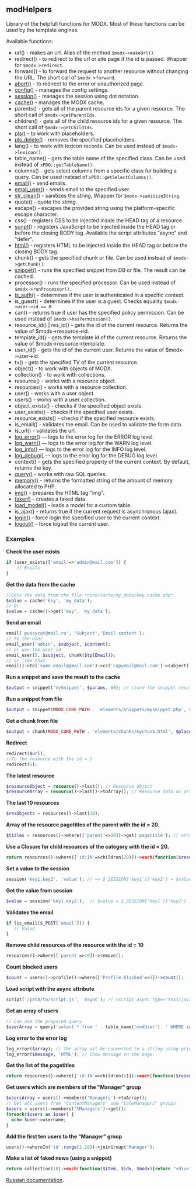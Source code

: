 ## modHelpers
Library of the helpfull functions for MODX. Most of these functions can be used by the template engines.

Available functions:

* url() - makes an url. Alias of the method ```$modx->makeUrl()```.
* redirect() - to redirect to the url or site page if the id is passed. Wrapper for ```$modx->redirect```.
* forward() - to forward the request to another resource without changing the URL. The short call of ```$modx->forward```.
* [abort()](./core/components/modhelpers/docs/en/abort.md) - to redirect to the error or unauthorized page.
* [config()](./core/components/modhelpers/docs/en/config.md) - manages the config settings.
* [session()](./core/components/modhelpers/docs/en/session.md) - manages the session using dot notation.
* [cache()](./core/components/modhelpers/docs/en/cache.md) - manages the MODX cache.
* parents() - gets all of the parent resource ids for a given resource. The short call of ```$modx->getParentIds```.
* children() - gets all of the child resource ids for a given resource. The short call of ```$modx->getChildIds```.
* [pls()](./core/components/modhelpers/docs/en/pls.md) - to work with placeholders.
* [pls_delete()](./core/components/modhelpers/docs/en/pls_delete.md) - removes the specified placeholders.
* lang() - to work with lexicon records. Can be used instead of ```$modx->lexicon()```.
* table_name() - gets the table name of the specified class. Can be used instead of ```xPDO::getTableName()```.
* columns() - gets select columns from a specific class for building a query. Can be used instead of ```xPDO::getSelectColumns()```.
* [email()](./core/components/modhelpers/docs/en/email.md) - send emails.
* [email_user()](./core/components/modhelpers/docs/en/email_user.md) - sends email to the specified user.
* [str_clean()](./core/components/modhelpers/docs/en/str_clean.md) - sanitizes the string. Wrapper for ```$modx->sanitizeString```.
* quote() - quote the string.
* escape() - escapes the provided string using the platform-specific escape character.
* css() - registers CSS to be injected inside the HEAD tag of a resource.
* [script()](./core/components/modhelpers/docs/en/script.md) - registers JavaScript to be injected inside the HEAD tag or before the closing BODY tag. Available the script attributes "async" and "defer".
* [html()](./core/components/modhelpers/docs/en/html.md) - registers HTML to be injected inside the HEAD tag or before the closing BODY tag.
* chunk() - gets the specified chunk or file. Can be used instead of ```$modx->getChunk()```.
* [snippet()](./core/components/modhelpers/docs/en/snippet.md) - runs the specified snippet from DB or file. The result can be cached.
* processor() - runs the specified processor. Can be used instead of ```$modx->runProcessor()```.
* [is_auth()](./core/components/modhelpers/docs/en/is_auth.md) - determines if the user is authenticated in a specific context.
* is_guest() - determines if the user is a guest. Checks equality ```$modx->user->id == 0```
* can() - returns true if user has the specified policy permission. Can be used instead of ```$modx->hasPermission()```.
* resource_id() | res_id() - gets the id of the current resource. Returns the value of $modx->resource->id. 
* template_id() - gets the template id of the current resource. Returns the value of $modx->resource->template.
* user_id() - gets the id of the current user. Returns the value of $modx->user->id.
* tv() - gets the specified TV of the current resource. 
* object() - to work with objects of MODX.
* collection() - to work with collections.
* resource() - works with a resource object.
* resources() - works with a resource collection.
* user() - works with a user object.
* users() - works with a user collection.
* object_exists() - checks if the specified object exists.
* user_exists() - checks if the specified user exists.
* resource_exists() - checks if the specified resource exists.
* is_email() - validates the email. Can be used to validate the form data.
* is_url() - validates the url.
* [log_error()](./core/components/modhelpers/docs/en/logger.md) — logs to the error log for the ERROR log level.
* [log_warn()](./core/components/modhelpers/docs/en/logger.md) — logs to the error log for the WARN log level.
* [log_info()](./core/components/modhelpers/docs/en/logger.md) — logs to the error log for the INFO log level.
* [log_debug()](./core/components/modhelpers/docs/en/logger.md) — logs to the error log for the DEBUG log level.
* context() - gets the specified property of the current context. By default, returns the key.
* [query()](./core/components/modhelpers/docs/en/query.md) - works with raw SQL queries.
* [memory()](./core/components/modhelpers/docs/en/memory.md) - returns the formatted string of the amount of memory allocated to PHP.
* [img()](./core/components/modhelpers/docs/en/img.md) - prepares the HTML tag "img".
* [faker()](./core/components/modhelpers/docs/en/faker.md) - creates a faked data.
* [load_model()](./core/components/modhelpers/docs/en/load_model.md) - loads a model for a custom table.
* is_ajax() - returns true if the current request is asynchronous (ajax).
* [login()](./core/components/modhelpers/docs/en/login.md) - force login the specified user to the current context.
* [logout()](./core/components/modhelpers/docs/en/logout.md) - force logout the current user.


### Examples
**Check the user exists**
```php
if (user_exists(['email'=>'admin@mail.com']) {
    // Exists
}
```

**Get the data from the cache**
```php
//Gets the data from the file *core/cache/my_data/key.cache.php*. 
$value = cache('key', 'my_data');
// Or 
$value = cache()->get('key', 'my_data');
```

**Send an email**
```php
email('pussycat@mail.ru', 'Subject','Email content');
// To the user
email_user('admin', $subject, $content); 
// or use the user id
email_user(5, $subject, chunk($tplEmail));
// or like that
email()->to('some.email@gmail.com')->cc('copymail@mail.com')->subject('Hello')->content('Content')->attach('path/to/file.jpg')->send();
```

**Run a snippet and save the result to the cache**
```php
$output = snippet('mySnippet', $params, 60); // store the snippet result for 60 seconds
```

**Run a snippet from file**
```php
$output = snippet(MODX_CORE_PATH . 'elements/snippets/mysnippet.php', $params);
```

**Get a chunk from file**
```php
$output = chunk(MODX_CORE_PATH . 'elements/chunks/mychunk.html', $placeholders);
```

**Redirect**
```php
redirect($url);
//To the resource with the id = 5
redirect(5);
```

**The latest resource**
```php
$resourceObject = resource()->last(); // Resource object
$resourceArray = resource()->last()->toArray(); // Resource data as array
```

**The last 10 resources**
```php
$resObjects = resources()->last(10); 
```

**Array of the resource pagetitles of the parent with the id = 20.**
```php
$titles = resources()->where(['parent'=>20])->get('pagetitle'); // array('pagetitle 1', 'pagetitle 2', 'pagetitle 3')
```
**Use a Closure for child resources of the category with the id = 20.**
```php
return resources()->where(['id:IN'=>children(20)])->each(function($resource, $idx) {return "<div>{$idx}. " . $resource['pagetitle'] . "</div>";}); 
```
**Set a value to the session**
```php
session('key1.key2', 'value'); // => $_SESSION['key1']['key2'] = $value;
```
**Get the value from session**
```php
$value = session('key1.key2');  // $value = $_SESSION['key1']['key2']
```

**Validates the email**
```php
if (is_email($_POST['email'])) {
   // Valid
}
```
**Remove child resources of the resource with the id = 10**
```php
resources()->where(['parent'=>10])->remove();
```
**Count blocked users**
```php
$count = users()->profile()->where(['Profile.blocked'=>1])->count();
```
**Load script with the async attribute**
```php
script('/path/to/script.js', 'async'); // <script async type="text/javascript" src="/path/to/script.js"></script>
```
**Get an array of users**
```php
// Can use the prepared query
$userArray = query('select * from ' . table_name('modUser'). ' WHERE id < ?')->execute(( (int) $_POST['user_id']);
```
**Log error to the error log**
```php
log_error($array); // The array wil be converted to a string using print_r().
log_error($message, 'HTML'); // Show message on the page.
```
**Get the list of the pagetitles**
```php
return resources()->where(['id:IN'=>children(5)])->each(function($resource, $idx){ return "<li>{$idx}. ".$resource['pagetitle']."</li>";});
```
**Get users which are members of the "Manager" group**
```php
$usersArray = users()->members('Managers')->toArray();
// Get all users from "ContentManagers" and "SaleManagers" groups 
$users = users()->members('%Managers')->get();
foreach($users as $user) {
  echo $user->username;
}
```
**Add the first ten users to the "Manager" group**
```php
users()->whereIn('id',range(1,10))->joinGroup('Manager');
```
**Make a list of faked news (using a snippet)**
```php
return collection(10)->each(function($item, $idx, $modx){return "<div>" . faker()->date() . img(faker()->imageUrl(500,300),['class'=>'img-news']) . '<br>' . faker()->text(700) . '</div>';});
```
  
[Russian documentation](https://modzone.ru/documentation/modhelpers/).